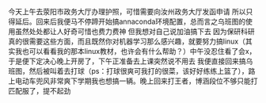 今天上午去荥阳市政务大厅办理护照，可惜需要向汝州政务大厅发函申请 所以只得延后。回来后我便马不停蹄开始搞annaconda环境配置，总而言之乌班图的使用虽然处处都让人好奇可惜也费力费神 但我想对自己说加油搞下去 因为保研科研真的很需要这些方面，而且既然你对机器学习那么感兴趣，就要努力搞linux（其实我也可以看看我的那本linux教材，也许会有什么帮助？）中午没忍住看了会x，于是便下定决心晚上开房了，下午正准备去上课突然说不用去 我便直接回来搞乌班图，然后被叫着去打球（ps：打球很爽可我打的很菜，该好好练练上篮了），路上电动车兜风非常爽下学期我也想搞一辆。晚上回来打王者，博涵段位不够只能打匹配服了，提不起劲